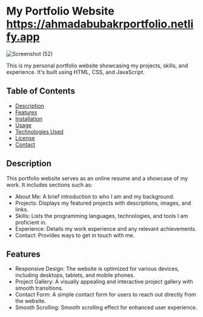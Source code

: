 # My Portfolio Website    https://ahmadabubakrportfolio.netlify.app

![Screenshot (52)](https://github.com/Ab3467/portfolio/assets/138695838/ed3b34a7-ee38-4c71-87dc-ba44458ac185)


This is my personal portfolio website showcasing my projects, skills, and experience. It's built using HTML, CSS, and JavaScript.

## Table of Contents

- [Description](#description)
- [Features](#features)
- [Installation](#installation)
- [Usage](#usage)
- [Technologies Used](#technologies-used)
- [License](#license)
- [Contact](#contact)

## Description

This portfolio website serves as an online resume and a showcase of my work. It includes sections such as:

- About Me: A brief introduction to who I am and my background.
- Projects: Displays my featured projects with descriptions, images, and links.
- Skills: Lists the programming languages, technologies, and tools I am proficient in.
- Experience: Details my work experience and any relevant achievements.
- Contact: Provides ways to get in touch with me.

## Features

- Responsive Design: The website is optimized for various devices, including desktops, tablets, and mobile phones.
- Project Gallery: A visually appealing and interactive project gallery with smooth transitions.
- Contact Form: A simple contact form for users to reach out directly from the website.
- Smooth Scrolling: Smooth scrolling effect for enhanced user experience.


